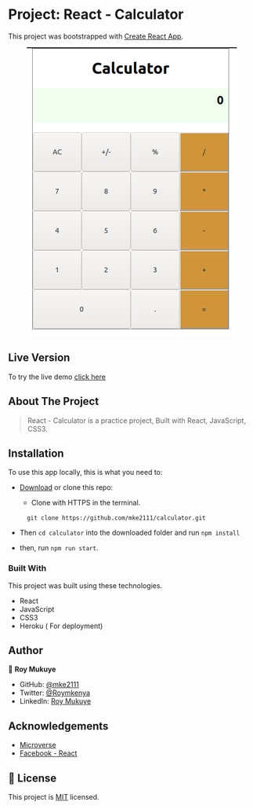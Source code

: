 # Project: React - Calculator

This project was bootstrapped with [Create React App](https://github.com/facebook/create-react-app).

<p align='center' class='d-flex'>
  <!-- ![screenshot](./Screenshot.png) -->
    <span align="">
    <img  title='wave' alt='waving' src='./Screenshot.png'>
  </span>
</p>

## Live Version

To try the live demo [click here](https://ccalculatorr.herokuapp.com/)

## About The Project

> React - Calculator is a practice project, Built with React, JavaScript, CSS3.

## Installation

To use this app locally, this is what you need to:

- [Download](hhttps://github.com/mke2111/calculator.git) or clone this repo:

  - Clone with HTTPS in the terminal.

  ```
    git clone https://github.com/mke2111/calculator.git

  ```

- Then `cd calculator` into the downloaded folder and run `npm install`
- then, run `npm run start`.

### Built With

This project was built using these technologies.

- React
- JavaScript
- CSS3
- Heroku ( For deployment)

## Author

👤 **Roy Mukuye**

- GitHub: [@mke2111](https://github.com/mke2111)
- Twitter: [@Roymkenya](https://twitter.com/Roymkenya)
- LinkedIn: [Roy Mukuye](https://www.linkedin.com/in/roy-mukuye-42b07b1b4)

<!-- ACKNOWLEDGEMENTS -->

## Acknowledgements

- [Microverse](https://www.microverse.org/)
- [Facebook - React](https://github.com/facebook/create-react-app)

## 📝 License

This project is [MIT](https://opensource.org/licenses/MIT) licensed.
